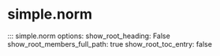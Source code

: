 # simple.norm

::: simple.norm
    options:
        show_root_heading: False
        show_root_members_full_path: true
        show_root_toc_entry: false